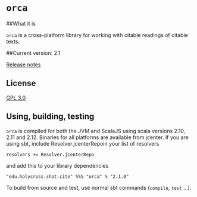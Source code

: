 # `orca`


##What it is

`orca` is a cross-platform library for working with citable readings of citable texts.

##Current version: 2.1

[Release notes](releases.md)

## License

[GPL 3.0](https://opensource.org/licenses/gpl-3.0.html)

## Using, building, testing

`orca` is compiled for both the JVM and ScalaJS using scala versions 2.10, 2.11 and 2.12. Binaries for all platforms are available from jcenter. If you are using sbt, include Resolver.jcenterRepoin your list of resolvers

    resolvers += Resolver.jcenterRepo

and add this to your library dependencies

    "edu.holycross.shot.cite" %%% "orca" % "2.1.0"

To build from source and test, use normal sbt commands (`compile`, `test` ...).
